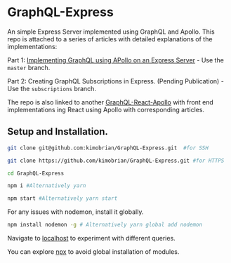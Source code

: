 # GraphQL-Express
An simple Express Server implemented using GraphQL and Apollo.
This repo is attached to a series of articles with detailed explanations of the implementations:

Part 1: [Implementing GraphQL using APollo on an Express Server](https://scotch.io/tutorials/implementing-graphql-using-apollo-on-an-express-server) - Use the `master` branch.

Part 2: Creating GraphQL Subscriptions in Express. (Pending Publication) - Use the `subscriptions` branch.

The repo is also linked to another [GraphQL-React-Apollo](https://github.com/kimobrian/GraphQL-React-Apollo) with front end implementations ing React using Apollo with corresponding articles.
## Setup and Installation.

```sh
git clone git@github.com:kimobrian/GraphQL-Express.git  #for SSH

git clone https://github.com/kimobrian/GraphQL-Express.git #for HTTPS

cd GraphQL-Express

npm i #Alternatively yarn

npm start #Alternatively yarn start

```

For any issues with nodemon, install it globally.

```sh
npm install nodemon -g # Alternatively yarn global add nodemon

```

Navigate to [localhost](http://localhost:7700/graphiql) to experiment with different queries.

You can explore [npx](https://medium.com/@maybekatz/introducing-npx-an-npm-package-runner-55f7d4bd282b) to avoid global installation of modules.
